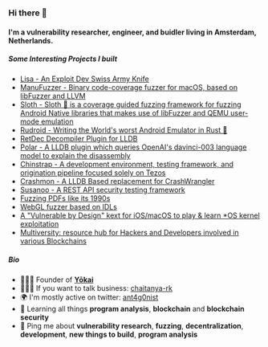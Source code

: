 ### Hi there 👋

#### I'm a vulnerability researcher, engineer, and buidler living in Amsterdam, Netherlands.

##### Some Interesting Projects I built

- [Lisa - An Exploit Dev Swiss Army Knife](https://github.com/ant4g0nist/lisa.py)
- [ManuFuzzer - Binary code-coverage fuzzer for macOS, based on libFuzzer and LLVM](https://github.com/ant4g0nist/ManuFuzzer)
- [Sloth - Sloth 🦥 is a coverage guided fuzzing framework for fuzzing Android Native libraries that makes use of libFuzzer and QEMU user-mode emulation](https://github.com/ant4g0nist/Sloth)
- [Rudroid - Writing the World's worst Android Emulator in Rust 🦀](https://github.com/ant4g0nist/Rudroid)
- [RetDec Decompiler Plugin for LLDB](https://github.com/ant4g0nist/decompiler)
- [Polar - A LLDB plugin which queries OpenAI's davinci-003 language model to explain the disassembly](https://github.com/ant4g0nist/Polar)
- [Chinstrap - A development environment, testing framework, and origination pipeline focused solely on Tezos](https://github.com/ant4g0nist/chinstrap)
- [Crashmon - A LLDB Based replacement for CrashWrangler](https://github.com/ant4g0nist/crashmon)
- [Susanoo - A REST API security testing framework](https://github.com/ant4g0nist/Susanoo)
- [Fuzzing PDFs like its 1990s](https://github.com/ant4g0nist/fuzzing-pdfs-like-its-1990s)
- [WebGL fuzzer based on IDLs](https://github.com/ant4g0nist/webgl-fuzzer)
- [A "Vulnerable by Design" kext for iOS/macOS to play & learn *OS kernel exploitation](https://github.com/ant4g0nist/Vulnerable-Kext)
- [Multiversity: resource hub for Hackers and Developers involved in various Blockchains](https://www.0xversity.com/)

##### Bio

- 👨🏻‍🎨 Founder of [**Yōkai**](https://wefuzz.yokai_network)
- 🧑🏻‍💼 If you want to talk business: [chaitanya-rk](https://www.linkedin.com/in/chaitanya-rk)
- 🌍 I'm mostly active on twitter: [ant4g0nist](https://twitter.com/ant4g0nist)
- 🌱 Learning all things **program analysis**, **blockchain** and **blockchain security**
- 💬 Ping me about **vulnerability research**, **fuzzing**, **decentralization**, **development**, **new things to build**, **program analysis**

